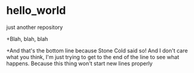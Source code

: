 # hello_world
just another repository

+Blah, blah, blah

+And that's the bottom line because Stone Cold said so! And I don't care what you think, I'm just trying to get to the end of the line to see what happens.  Because this thing won't start new lines properly
